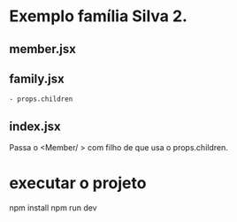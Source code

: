 # Exemplo família Silva 2.

## member.jsx

## family.jsx
    - props.children

## index.jsx
Passa o <Member/ > com filho de <Family /> que usa o props.children.



# executar o projeto
npm install
npm run dev